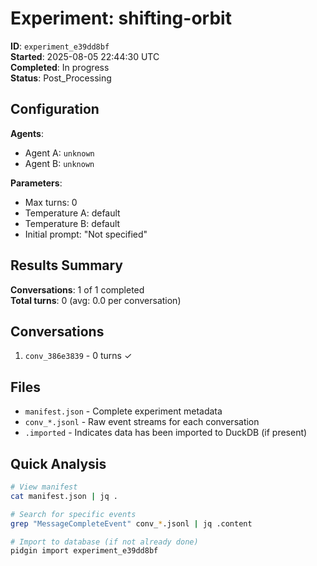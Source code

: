 # Experiment: shifting-orbit

**ID**: `experiment_e39dd8bf`  
**Started**: 2025-08-05 22:44:30 UTC  
**Completed**: In progress  
**Status**: Post_Processing

## Configuration

**Agents**:
- Agent A: `unknown`
- Agent B: `unknown`

**Parameters**:
- Max turns: 0
- Temperature A: default
- Temperature B: default
- Initial prompt: "Not specified"

## Results Summary

**Conversations**: 1 of 1 completed  
**Total turns**: 0 (avg: 0.0 per conversation)  

## Conversations

1. `conv_386e3839` - 0 turns ✓

## Files

- `manifest.json` - Complete experiment metadata
- `conv_*.jsonl` - Raw event streams for each conversation
- `.imported` - Indicates data has been imported to DuckDB (if present)

## Quick Analysis

```bash
# View manifest
cat manifest.json | jq .

# Search for specific events
grep "MessageCompleteEvent" conv_*.jsonl | jq .content

# Import to database (if not already done)
pidgin import experiment_e39dd8bf
```